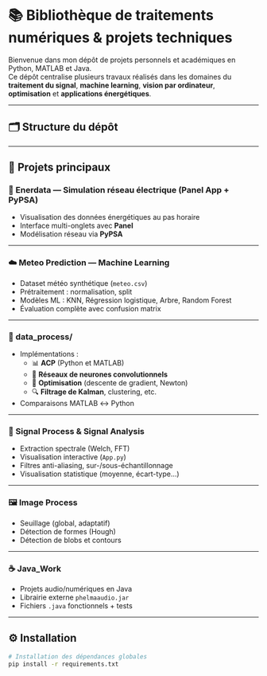 # 📚 Bibliothèque de traitements numériques & projets techniques

Bienvenue dans mon dépôt de projets personnels et académiques en Python, MATLAB et Java.  
Ce dépôt centralise plusieurs travaux réalisés dans les domaines du **traitement du signal**, **machine learning**, **vision par ordinateur**, **optimisation** et **applications énergétiques**.

---

## 🗂️ Structure du dépôt

---

## 🚀 Projets principaux

### 🔋 Enerdata — Simulation réseau électrique (Panel App + PyPSA)
- Visualisation des données énergétiques au pas horaire
- Interface multi-onglets avec **Panel**
- Modélisation réseau via **PyPSA**

---

### ☁️ Meteo Prediction — Machine Learning
- Dataset météo synthétique (`meteo.csv`)
- Prétraitement : normalisation, split
- Modèles ML : KNN, Régression logistique, Arbre, Random Forest
- Évaluation complète avec confusion matrix

---

### 🧠 data_process/
- Implémentations :
  - 📊 **ACP** (Python et MATLAB)
  - 🧠 **Réseaux de neurones convolutionnels**
  - 🧪 **Optimisation** (descente de gradient, Newton)
  - 🔍 **Filtrage de Kalman**, clustering, etc.
- Comparaisons MATLAB ↔ Python

---

### 🧪 Signal Process & Signal Analysis
- Extraction spectrale (Welch, FFT)
- Visualisation interactive (`App.py`)
- Filtres anti-aliasing, sur-/sous-échantillonnage
- Visualisation statistique (moyenne, écart-type...)

---

### 🖼️ Image Process
- Seuillage (global, adaptatif)
- Détection de formes (Hough)
- Détection de blobs et contours

---

### ☕ Java_Work
- Projets audio/numériques en Java
- Librairie externe `phelmaaudio.jar`
- Fichiers `.java` fonctionnels + tests

---

## ⚙️ Installation

```bash
# Installation des dépendances globales
pip install -r requirements.txt

